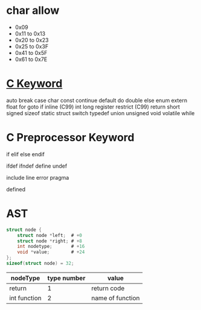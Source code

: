 # char allow

- 0x09
- 0x11 to 0x13
- 0x20 to 0x23
- 0x25 to 0x3F
- 0x41 to 0x5F
- 0x61 to 0x7E

# [C Keyword](https://en.cppreference.com/w/c/keyword)

auto
break
case
char
const
continue
default
do
double
else
enum
extern
float
for
goto
if
inline (C99)
int
long
register
restrict (C99)
return
short
signed
sizeof
static
struct
switch
typedef
union
unsigned
void
volatile
while

# C Preprocessor Keyword

if
elif
else
endif

ifdef
ifndef
define
undef

include
line
error
pragma

defined

# AST

```c
struct node {
    struct node *left;  # +0
    struct node *right; # +8
    int nodetype;       # +16
    void *value;        # +24
};
sizeof(struct node) = 32;
```

| nodeType     | type number | value            |
| ------------ | ----------- | ---------------- |
| return       | 1           | return code      |
| int function | 2           | name of function |
